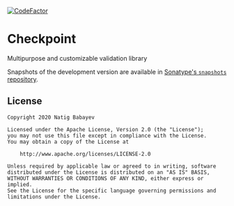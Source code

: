 [![CodeFactor](https://www.codefactor.io/repository/github/natiginfo/checkpoint/badge)](https://www.codefactor.io/repository/github/natiginfo/checkpoint)

# Checkpoint

Multipurpose and customizable validation library

Snapshots of the development version are available in [Sonatype's `snapshots` repository][snap].

## License

```
Copyright 2020 Natig Babayev

Licensed under the Apache License, Version 2.0 (the "License");
you may not use this file except in compliance with the License.
You may obtain a copy of the License at

    http://www.apache.org/licenses/LICENSE-2.0

Unless required by applicable law or agreed to in writing, software
distributed under the License is distributed on an "AS IS" BASIS,
WITHOUT WARRANTIES OR CONDITIONS OF ANY KIND, either express or implied.
See the License for the specific language governing permissions and
limitations under the License.
```
[snap]: https://oss.sonatype.org/content/repositories/snapshots/
